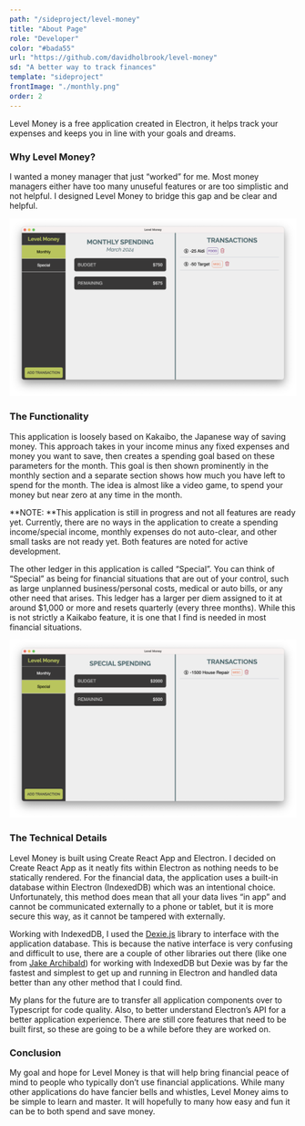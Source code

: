 ```yaml
---
path: "/sideproject/level-money"
title: "About Page"
role: "Developer"
color: "#bada55"
url: "https://github.com/davidholbrook/level-money"
sd: "A better way to track finances"
template: "sideproject"
frontImage: "./monthly.png"
order: 2
---
```


Level Money is a free application created in Electron, it helps track your expenses and keeps you in line with your goals and dreams.

### Why Level Money?

I wanted a money manager that just “worked” for me. Most money managers either have too many unuseful features or are too simplistic and not helpful. I designed Level Money to bridge this gap and be clear and helpful.

![The Monthly Ledger](./monthly.png)

### The Functionality

This application is loosely based on Kakaibo, the Japanese way of saving money. This approach takes in your income minus any fixed expenses and money you want to save, then creates a spending goal based on these parameters for the month. This goal is then shown prominently in the monthly section and a separate section shows how much you have left to spend for the month. The idea is almost like a video game, to spend your money but near zero at any time in the month.

**NOTE: **This application is still in progress and not all features are ready yet. Currently, there are no ways in the application to create a spending income/special income, monthly expenses do not auto-clear, and other small tasks are not ready yet. Both features are noted for active development.

The other ledger in this application is called “Special”. You can think of “Special” as being for financial situations that are out of your control, such as large unplanned business/personal costs, medical or auto bills, or any other need that arises. This ledger has a larger per diem assigned to it at around $1,000 or more and resets quarterly (every three months). While this is not strictly a Kaikabo feature, it is one that I find is needed in most financial situations.

![The Special Ledger](./special.png)

### The Technical Details

Level Money is built using Create React App and Electron. I decided on Create React App as it neatly fits within Electron as nothing needs to be statically rendered. For the financial data, the application uses a built-in database within Electron (IndexedDB) which was an intentional choice. Unfortunately, this method does mean that all your data lives “in app” and cannot be communicated externally to a phone or tablet, but it is more secure this way, as it cannot be tampered with externally.

Working with IndexedDB, I used the [Dexie.js](https://dexie.org/) library to interface with the application database. This is because the native interface is very confusing and difficult to use, there are a couple of other libraries out there (like one from [Jake Archibald](https://github.com/jakearchibald/idb)) for working with IndexedDB but Dexie was by far the fastest and simplest to get up and running in Electron and handled data better than any other method that I could find.

My plans for the future are to transfer all application components over to Typescript for code quality. Also, to better understand Electron’s API for a better application experience. There are still core features that need to be built first, so these are going to be a while before they are worked on.

### Conclusion

My goal and hope for Level Money is that will help bring financial peace of mind to people who typically don’t use financial applications. While many other applications do have fancier bells and whistles, Level Money aims to be simple to learn and master. It will hopefully to many how easy and fun it can be to both spend and save money.

